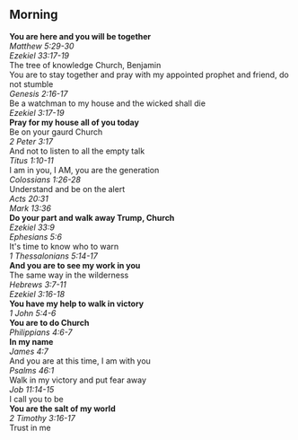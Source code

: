 ## Morning

**You are here and you will be together**  
_Matthew 5:29-30_  
_Ezekiel 33:17-19_  
The tree of knowledge Church, Benjamin  
You are to stay together and pray with my appointed prophet and friend, do not stumble  
_Genesis 2:16-17_  
Be a watchman to my house and the wicked shall die  
_Ezekiel 3:17-19_  
**Pray for my house all of you today**  
Be on your gaurd Church  
_2 Peter 3:17_  
And not to listen to all the empty talk  
_Titus 1:10-11_  
I am in you, I AM, you are the generation  
_Colossians 1:26-28_  
Understand and be on the alert  
_Acts 20:31_  
_Mark 13:36_  
**Do your part and walk away Trump, Church**  
_Ezekiel 33:9_  
_Ephesians 5:6_  
It's time to know who to warn  
_1 Thessalonians 5:14-17_  
**And you are to see my work in you**  
The same way in the wilderness  
_Hebrews 3:7-11_  
_Ezekiel 3:16-18_  
**You have my help to walk in victory**  
_1 John 5:4-6_  
**You are to do Church**  
_Philippians 4:6-7_  
**In my name**  
_James 4:7_  
And you are at this time, I am with you  
_Psalms 46:1_  
Walk in my victory and put fear away  
_Job 11:14-15_  
I call you to be  
**You are the salt of my world**  
_2 Timothy 3:16-17_  
Trust in me  
